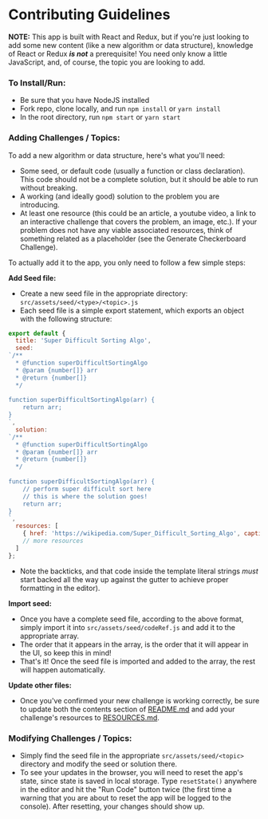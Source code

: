 # Contributing Guidelines 

**NOTE:** This app is built with React and Redux, but if you're just looking to add some new content (like a new algorithm or data structure), knowledge of React or Redux _**is not**_ a prerequisite! You need only know a little JavaScript, and, of course, the topic you are looking to add.

### To Install/Run:
- Be sure that you have NodeJS installed
- Fork repo, clone locally, and run `npm install` or `yarn install`
- In the root directory, run `npm start` or `yarn start`

### Adding Challenges / Topics:
To add a new algorithm or data structure, here's what you'll need:
- Some seed, or default code (usually a function or class declaration). This code should not be a complete solution, but it should be able to run without breaking. 
- A working (and ideally good) solution to the problem you are introducing. 
- At least one resource (this could be an article, a youtube video, a link to an interactive challenge that covers the problem, an image, etc.). If your problem does not have any viable associated resources, think of something related as a placeholder (see the Generate Checkerboard Challenge).

To actually add it to the app, you only need to follow a few simple steps:

__Add Seed file:__
- Create a new seed file in the appropriate directory: `src/assets/seed/<type>/<topic>.js`
- Each seed file is a simple export statement, which exports an object with the following structure:
```js
export default {
  title: 'Super Difficult Sorting Algo',
  seed: 
`/**
  * @function superDifficultSortingAlgo
  * @param {number[]} arr
  * @return {number[]}
  */
  
function superDifficultSortingAlgo(arr) {
    return arr;
}
`,
  solution:
`/**
  * @function superDifficultSortingAlgo
  * @param {number[]} arr
  * @return {number[]}
  */
  
function superDifficultSortingAlgo(arr) {
    // perform super difficult sort here
    // this is where the solution goes!
    return arr;
}
`,
  resources: [
    { href: 'https://wikipedia.com/Super_Difficult_Sorting_Algo', caption: 'Wikipedia' }
    // more resources
  ]
};
```
- Note the backticks, and that code inside the template literal strings _must_ start backed all the way up against the gutter to achieve proper formatting in the editor).

__Import seed:__
- Once you have a complete seed file, according to the above format, simply import it into `src/assets/seed/codeRef.js` and add it to the appropriate array. 
- The order that it appears in the array, is the order that it will appear in the UI, so keep this in mind!
- That's it! Once the seed file is imported and added to the array, the rest will happen automatically. 

__Update other files:__
- Once you've confirmed your new challenge is working correctly, be sure to update both the contents section of [README.md](https://github.com/no-stack-dub-sack/cs-playground-react/blob/master/README.md) and add your challenge's resources to [RESOURCES.md](https://github.com/no-stack-dub-sack/cs-playground-react/blob/master/RESOURCES.md). 

### Modifying Challenges / Topics:
- Simply find the seed file in the appropriate `src/assets/seed/<topic>` directory and modify the seed or solution there. 
- To see your updates in the browser, you will need to reset the app's state, since state is saved in local storage. Type `resetState()` anywhere in the editor and hit the "Run Code" button twice (the first time a warning that you are about to reset the app will be logged to the console). After resetting, your changes should show up. 
  
